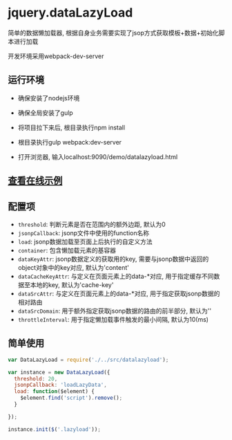 # jquery.dataLazyLoad
简单的数据懒加载器, 根据自身业务需要实现了jsop方式获取模板+数据+初始化脚本进行加载

开发环境采用webpack-dev-server

## 运行环境

*   确保安装了nodejs环境

*   确保全局安装了gulp

*   将项目拉下来后, 根目录执行npm install

*   根目录执行gulp webpack:dev-server

*   打开浏览器, 输入localhost:9090/demo/datalazyload.html

##  [查看在线示例](http://www.vanadis.cn/demo/datalazyload.html)

## 配置项

*   `threshold`: 判断元素是否在范围内的额外边距, 默认为0
*   `jsonpCallback`: jsonp文件中使用的function名称
*   `load`: jsonp数据加载至页面上后执行的自定义方法
*   `container`: 包含懒加载元素的基容器
*   `dataKeyAttr`: jsonp数据定义的获取用的key, 需要与jsonp数据中返回的object对象中的key对应, 默认为'content'
*   `dataCacheKeyAttr`: 与定义在页面元素上的data-*对应, 用于指定缓存不同数据至本地的key, 默认为'cache-key'
*   `dataSrcAttr`: 与定义在页面元素上的data-*对应, 用于指定获取jsonp数据的相对路由
*   `dataSrcDomain`: 用于额外指定获取jsonp数据的路由的前半部分, 默认为''
*   `throttleInterval`: 用于指定懒加载事件触发的最小间隔, 默认为10(ms)

## 简单使用

```javascript
var DataLazyLoad = require('./../src/datalazyload');

var instance = new DataLazyLoad({
  threshold: 20,
  jsonpCallback: 'loadLazyData',
  load: function($element) {
    $element.find('script').remove();
  }

});

instance.init($('.lazyload'));
```
